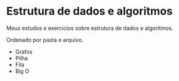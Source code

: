 # Estrutura de dados e algoritmos

Meus estudos e exercicios sobre estrutura de dados e algoritmos.

Ordenado por pasta e arquivo.

- Grafos
- Pilha
- Fila
- Big O

